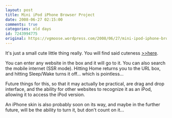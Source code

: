 ```yaml
---
layout: post
title: Mini iPod iPhone Browser Project
date: 2008-06-27 02:15:00
comments: true
categories: old days
id: 7243994775
original: https://vgmoose.wordpress.com/2008/06/27/mini-ipod-iphone-browser-project/
---
```


It's just a small cute little thing really. You will find said cuteness [>>here](http://www.freewebs.com/vgmoose/iPod/Browse.html).

You can enter any website in the box and it will go to it. You can also search the mobile internet (SSR mode). Hitting Home returns you to the URL box, and hitting Sleep/Wake turns it off... which is pointless...

Future things for this, so that it may actually be practical, are drag and drop interface, and the ability for other websites to recognize it as an iPod, allowing it to access the iPod version.

An iPhone skin is also probably soon on its way, and maybe in the further future, will be the ability to turn it, but don't count on it...